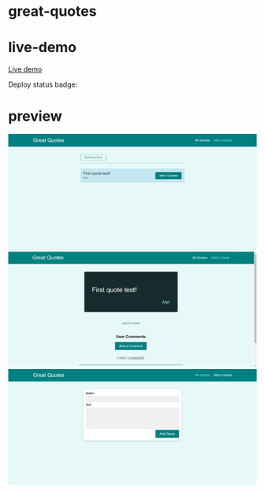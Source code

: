 # great-quotes

# live-demo

[Live demo]()

Deploy status badge:

# preview

![](great_quotes_1.png)
![](great_quotes_2.png)
![](great_quotes_3.png)
